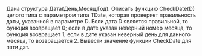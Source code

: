 Дана структура Дата(День,Месяц,Год). Описать функцию CheckDate(D) целого типа с параметром типа TDate, которая проверяет правильность даты, указанной в параметре D. Если дата D является правильной, то функция возвращает 0; если в дате указан неверный номер месяца, то функция возвращает 1; если в дате указан неверный день для данного месяца, то возвращается 2. Вывести значение функции CheckDate для пяти дат.